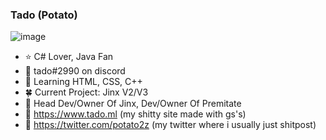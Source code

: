 ###   Tado (Potato)

![image](https://user-images.githubusercontent.com/89509337/182741589-10f5ae32-195d-4b18-9fde-ceedb4eced0a.png)


- ⭐ C# Lover, Java Fan
- 🍼 tado#2990 on discord
- 🧊 Learning HTML, CSS, C++
- 🍀 Current Project: Jinx V2/V3
- 🎡 Head Dev/Owner Of Jinx, Dev/Owner Of Premitate
- 🍎 https://www.tado.ml (my shitty site made with gs's)
- 🐤 https://twitter.com/potato2z (my twitter where i usually just shitpost)



